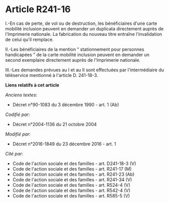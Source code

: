 # Article R241-16

I.-En cas de perte, de vol ou de destruction, les bénéficiaires d'une carte mobilité inclusion peuvent en demander un
duplicata directement auprès de l'Imprimerie nationale. La fabrication du nouveau titre entraîne l'invalidation de celui
qu'il remplace. 

II.-Les bénéficiaires de la mention “ stationnement pour personnes handicapées ” de la carte mobilité inclusion peuvent en
demander un second exemplaire directement auprès de l'Imprimerie nationale. 

III.-Les demandes prévues au I et au II sont effectuées par l'intermédiaire du téléservice mentionné à l'article D. 241-18-3.

**Liens relatifs à cet article**

_Anciens textes_:

  - Décret n°90-1083 du 3 décembre 1990 - art. 1 (Ab)

_Codifié par_:

  - Décret n°2004-1136 du 21 octobre 2004

_Modifié par_:

  - Décret n°2016-1849 du 23 décembre 2016 - art. 1

_Cité par_:

  - Code de l'action sociale et des familles - art. D241-18-3 (V)
  - Code de l'action sociale et des familles - art. R241-17 (M)
  - Code de l'action sociale et des familles - art. R241-23 (Ab)
  - Code de l'action sociale et des familles - art. R241-34 (V)
  - Code de l'action sociale et des familles - art. R524-4 (V)
  - Code de l'action sociale et des familles - art. R542-4 (V)
  - Code de l'action sociale et des familles - art. R585-5 (V)
